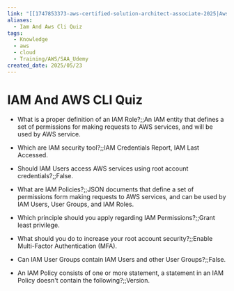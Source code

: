 ```yaml
---
link: "[[1747853373-aws-certified-solution-architect-associate-2025|Aws Certified Solution Architect Associate 2025]]"
aliases:
  - Iam And Aws Cli Quiz
tags:
  - Knowledge
  - aws
  - cloud
  - Training/AWS/SAA_Udemy
created_date: 2025/05/23
---
```

# IAM And AWS CLI Quiz
- What is a proper definition of an IAM Role?;;An IAM entity that defines a set of permissions for making requests to AWS services, and will be used by AWS service.
<!--SR:!2025-10-27,87,270-->

- Which are IAM security tool?;;IAM Credentials Report, IAM Last Accessed.
<!--SR:!2025-12-04,84,230-->

- Should IAM Users access AWS services using root account credentials?;;False.
<!--SR:!2026-04-28,253,330-->

- What are IAM Policies?;;JSON documents that define a set of permissions form making requests to AWS services, and can be used by IAM Users, User Groups, and IAM Roles.
<!--SR:!2025-11-22,92,250-->

- Which principle should you apply regarding IAM Permissions?;;Grant least privilege.
<!--SR:!2026-05-27,275,330-->

- What should you do to increase your root account security?;;Enable Multi-Factor Authentication (MFA).
<!--SR:!2026-05-03,257,330-->

- Can IAM User Groups contain IAM Users and other User Groups?;;False.
<!--SR:!2025-11-10,105,310-->

- An IAM Policy consists of one or more  statement, a statement in an IAM Policy doesn't contain the following?;;Version.
<!--SR:!2025-10-29,105,310-->
